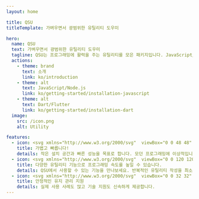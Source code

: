 ```yaml
---
layout: home

title: QSU
titleTemplate: 가벼우면서 광범위한 유틸리티 도우미

hero:
  name: QSU
  text: 가벼우면서 광범위한 유틸리티 도우미
  tagline: QSU는 프로그래밍에 활력을 주는 유틸리티를 모은 패키지입니다. JavaScript/Node.js와 Dart/Flutter 환경에서 사용할 수 있습니다.
  actions:
    - theme: brand
      text: 소개
      link: ko/introduction
    - theme: alt
      text: JavaScript/Node.js
      link: ko/getting-started/installation-javascript
    - theme: alt
      text: Dart/Flutter
      link: ko/getting-started/installation-dart
  image:
    src: /icon.png
    alt: Utility

features:
  - icon: <svg xmlns="http://www.w3.org/2000/svg"  viewBox="0 0 48 48" width="96px" height="96px"><path fill="#35c1f1" d="M28.967,8.099c-0.607,0.41-1.176,0.878-1.7,1.402l-13.81,13.81	c-3.415,3.415-4.418,8.711-2.626,13.859h0c5.148,1.792,10.444,0.789,13.859-2.626l13.81-13.81c0.494-0.494,0.939-1.029,1.332-1.598	C41.86,16.199,31.89,6.125,28.967,8.099z"/><path fill="#199be2" d="M18.02,18.747l-4.564,4.564c-3.415,3.415-4.418,8.711-2.626,13.859l0,0l7.992-7.992L18.02,18.747z"/><path fill="#199be2" d="M29.253,29.98l-4.564,4.564c-3.415,3.415-8.711,4.418-13.859,2.626l0,0l7.992-7.992L29.253,29.98z"/><path fill="#50e6ff" d="M41.585,8.444l-0.319-1.339c-0.044-0.184-0.187-0.327-0.371-0.371l-1.339-0.319	c-4.178-0.995-8.281-0.177-11.283,2.193l0.794,10.325l10.325,0.794C41.762,16.726,42.58,12.622,41.585,8.444z"/><linearGradient id="brJTimU9iDLd5xgY1p0K7a" x1="35.718" x2="4.815" y1="13.389" y2="42.216" gradientUnits="userSpaceOnUse"><stop offset="0" stop-color="#0176d0"/><stop offset="1" stop-color="#16538c"/></linearGradient><path fill="url(#brJTimU9iDLd5xgY1p0K7a)" d="M33.174,14.826c-0.195-0.195-0.451-0.293-0.707-0.293s-0.512,0.098-0.707,0.293l-3.378,3.378	l-7.415,7.415l-4.88,4.88l-7.415,7.415l-3.378,3.378c-0.391,0.391-0.391,1.023,0,1.414C5.488,42.902,5.744,43,6,43	s0.512-0.098,0.707-0.293l3.378-3.378l7.415-7.415l4.88-4.88l7.415-7.415l3.378-3.378C33.564,15.85,33.564,15.217,33.174,14.826z"/></svg>
    title: 가볍고 빠릅니다!
    details: 작은 설치 공간과 빠른 성능을 목표로 합니다. 모던 프로그래밍에 이상적입니다.
  - icon: <svg xmlns="http://www.w3.org/2000/svg"  viewBox="0 0 120 120" width="240px" height="240px" baseProfile="basic"><polygon points="106,94 60,116 14,94 14,34 60,12 106,34" opacity=".35"/><polygon fill="#0075ff" points="106,90 60,112 14,90 14,30 60,8 106,30"/><polygon points="35,81.005 35,47.005 60,34.995 85,47.005 85,81.005 60,93.005" opacity=".35"/><polygon fill="#a4e2f1" points="35,77.005 35,43.005 60,30.995 85,43.005 85,77.005 60,89.005"/><polygon points="106,34.05 60,56.7 14,34.05 14,42.83 56,63.45 56,110.087 60,112 64,110.087 64,63.474 106,42.7" opacity=".35"/><polygon fill="#52afff" points="106,30.05 60,52.7 14,30.05 14,38.83 56,59.45 56,110.087 60,112 64,110.087 64,59.474 106,38.7"/></svg>
    title: 다양한 유틸리티 기능으로 프로그래밍 속도를 높일 수 있습니다.
    details: QSU에서 사용할 수 있는 기능을 만나보세요. 반복적인 유틸리티 작성을 최소화하세요.
  - icon: <svg xmlns="http://www.w3.org/2000/svg"  viewBox="0 0 32 32" width="64px" height="64px"><circle cx="16" cy="17" r="5" fill="#ed0049"/><path fill="#ed0049" d="M23,31H9v0c0-3.866,3.134-7,7-7h0C19.866,24,23,27.134,23,31L23,31z"/><path fill="#0f518c" d="M19,4c0-1.657-1.343-3-3-3s-3,1.343-3,3c0,0.885,0.391,1.672,1,2.222V10h4V6.222 C18.609,5.672,19,4.885,19,4z"/><path fill="#0f518c" d="M7.061,8.318c-1.171-1.171-3.071-1.171-4.243,0s-1.171,3.071,0,4.243 c0.626,0.626,1.459,0.906,2.278,0.864l2.672,2.672l2.828-2.828l-2.672-2.672C7.967,9.777,7.686,8.944,7.061,8.318z"/><path fill="#0f518c" d="M24.879,8.318c1.171-1.171,3.071-1.171,4.243,0s1.171,3.071,0,4.243 c-0.626,0.626-1.459,0.906-2.278,0.864l-2.672,2.672l-2.828-2.828l2.672-2.672C23.972,9.777,24.253,8.944,24.879,8.318z"/><path fill="#0f518c" d="M24.879,27.218c1.171,1.171,3.071,1.171,4.243,0c1.171-1.171,1.171-3.071,0-4.243 c-0.626-0.626-1.459-0.906-2.278-0.864l-2.672-2.672l-2.828,2.828l2.672,2.672C23.972,25.759,24.253,26.592,24.879,27.218z"/><g><path fill="#0f518c" d="M7.061,27.218c-1.171,1.171-3.071,1.171-4.243,0c-1.171-1.171-1.171-3.071,0-4.243 c0.626-0.626,1.459-0.906,2.278-0.864l2.672-2.672l2.828,2.828L7.925,24.94C7.967,25.759,7.686,26.592,7.061,27.218z"/></g></svg>
    title: 안정적인 유지 관리 지원
    details: 실제 사용 사례도 많고 기술 지원도 신속하게 제공합니다.
---
```

